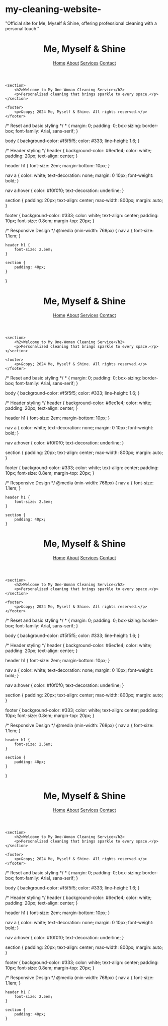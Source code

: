 # my-cleaning-website-
"Official site for Me, Myself &amp; Shine, offering professional cleaning with a personal touch."
<!DOCTYPE html>
<html lang="en">
<head>
    <meta charset="UTF-8">
    <meta name="viewport" content="width=device-width, initial-scale=1.0">
    <title>Me, Myself & Shine</title>
    <link rel="stylesheet" href="style.css">
</head>
<body>
    <header>
        <h1>Me, Myself & Shine</h1>
        <nav>
            <a href="#">Home</a>
            <a href="#">About</a>
            <a href="#">Services</a>
            <a href="#">Contact</a>
        </nav>
    </header>

    <section>
        <h2>Welcome to My One-Woman Cleaning Service</h2>
        <p>Personalized cleaning that brings sparkle to every space.</p>
    </section>

    <footer>
        <p>&copy; 2024 Me, Myself & Shine. All rights reserved.</p>
    </footer>
</body>
</html>/* Reset and basic styling */
* {
    margin: 0;
    padding: 0;
    box-sizing: border-box;
    font-family: Arial, sans-serif;
}

body {
    background-color: #f5f5f5;
    color: #333;
    line-height: 1.6;
}

/* Header styling */
header {
    background-color: #6ec1e4;
    color: white;
    padding: 20px;
    text-align: center;
}

header h1 {
    font-size: 2em;
    margin-bottom: 10px;
}

nav a {
    color: white;
    text-decoration: none;
    margin: 0 10px;
    font-weight: bold;
}

nav a:hover {
    color: #f0f0f0;
    text-decoration: underline;
}

section {
    padding: 20px;
    text-align: center;
    max-width: 800px;
    margin: auto;
}

footer {
    background-color: #333;
    color: white;
    text-align: center;
    padding: 10px;
    font-size: 0.8em;
    margin-top: 20px;
}

/* Responsive Design */
@media (min-width: 768px) {
    nav a {
        font-size: 1.1em;
    }
    
    header h1 {
        font-size: 2.5em;
    }
    
    section {
        padding: 40px;
    }
}<!DOCTYPE html>
<html lang="en">
<head>
    <meta charset="UTF-8">
    <meta name="viewport" content="width=device-width, initial-scale=1.0">
    <title>Me, Myself & Shine</title>
    <link rel="stylesheet" href="style.css">
</head>
<body>
    <header>
        <h1>Me, Myself & Shine</h1>
        <nav>
            <a href="#">Home</a>
            <a href="#">About</a>
            <a href="#">Services</a>
            <a href="#">Contact</a>
        </nav>
    </header>

    <section>
        <h2>Welcome to My One-Woman Cleaning Service</h2>
        <p>Personalized cleaning that brings sparkle to every space.</p>
    </section>

    <footer>
        <p>&copy; 2024 Me, Myself & Shine. All rights reserved.</p>
    </footer>
</body>
</html>/* Reset and basic styling */
* {
    margin: 0;
    padding: 0;
    box-sizing: border-box;
    font-family: Arial, sans-serif;
}

body {
    background-color: #f5f5f5;
    color: #333;
    line-height: 1.6;
}

/* Header styling */
header {
    background-color: #6ec1e4;
    color: white;
    padding: 20px;
    text-align: center;
}

header h1 {
    font-size: 2em;
    margin-bottom: 10px;
}

nav a {
    color: white;
    text-decoration: none;
    margin: 0 10px;
    font-weight: bold;
}

nav a:hover {
    color: #f0f0f0;
    text-decoration: underline;
}

section {
    padding: 20px;
    text-align: center;
    max-width: 800px;
    margin: auto;
}

footer {
    background-color: #333;
    color: white;
    text-align: center;
    padding: 10px;
    font-size: 0.8em;
    margin-top: 20px;
}

/* Responsive Design */
@media (min-width: 768px) {
    nav a {
        font-size: 1.1em;
    }
    
    header h1 {
        font-size: 2.5em;
    }
    
    section {
        padding: 40px;
    }
<!DOCTYPE html>
<html lang="en">
<head>
    <meta charset="UTF-8">
    <meta name="viewport" content="width=device-width, initial-scale=1.0">
    <title>Me, Myself & Shine</title>
    <link rel="stylesheet" href="style.css">
</head>
<body>
    <header>
        <h1>Me, Myself & Shine</h1>
        <nav>
            <a href="#">Home</a>
            <a href="#">About</a>
            <a href="#">Services</a>
            <a href="#">Contact</a>
        </nav>
    </header>

    <section>
        <h2>Welcome to My One-Woman Cleaning Service</h2>
        <p>Personalized cleaning that brings sparkle to every space.</p>
    </section>

    <footer>
        <p>&copy; 2024 Me, Myself & Shine. All rights reserved.</p>
    </footer>
</body>
</html>/* Reset and basic styling */
* {
    margin: 0;
    padding: 0;
    box-sizing: border-box;
    font-family: Arial, sans-serif;
}

body {
    background-color: #f5f5f5;
    color: #333;
    line-height: 1.6;
}

/* Header styling */
header {
    background-color: #6ec1e4;
    color: white;
    padding: 20px;
    text-align: center;
}

header h1 {
    font-size: 2em;
    margin-bottom: 10px;
}

nav a {
    color: white;
    text-decoration: none;
    margin: 0 10px;
    font-weight: bold;
}

nav a:hover {
    color: #f0f0f0;
    text-decoration: underline;
}

section {
    padding: 20px;
    text-align: center;
    max-width: 800px;
    margin: auto;
}

footer {
    background-color: #333;
    color: white;
    text-align: center;
    padding: 10px;
    font-size: 0.8em;
    margin-top: 20px;
}

/* Responsive Design */
@media (min-width: 768px) {
    nav a {
        font-size: 1.1em;
    }
    
    header h1 {
        font-size: 2.5em;
    }
    
    section {
        padding: 40px;
    }
}<!DOCTYPE html>
<html lang="en">
<head>
    <meta charset="UTF-8">
    <meta name="viewport" content="width=device-width, initial-scale=1.0">
    <title>Me, Myself & Shine</title>
    <link rel="stylesheet" href="style.css">
</head>
<body>
    <header>
        <h1>Me, Myself & Shine</h1>
        <nav>
            <a href="#">Home</a>
            <a href="#">About</a>
            <a href="#">Services</a>
            <a href="#">Contact</a>
        </nav>
    </header>

    <section>
        <h2>Welcome to My One-Woman Cleaning Service</h2>
        <p>Personalized cleaning that brings sparkle to every space.</p>
    </section>

    <footer>
        <p>&copy; 2024 Me, Myself & Shine. All rights reserved.</p>
    </footer>
</body>
</html>/* Reset and basic styling */
* {
    margin: 0;
    padding: 0;
    box-sizing: border-box;
    font-family: Arial, sans-serif;
}

body {
    background-color: #f5f5f5;
    color: #333;
    line-height: 1.6;
}

/* Header styling */
header {
    background-color: #6ec1e4;
    color: white;
    padding: 20px;
    text-align: center;
}

header h1 {
    font-size: 2em;
    margin-bottom: 10px;
}

nav a {
    color: white;
    text-decoration: none;
    margin: 0 10px;
    font-weight: bold;
}

nav a:hover {
    color: #f0f0f0;
    text-decoration: underline;
}

section {
    padding: 20px;
    text-align: center;
    max-width: 800px;
    margin: auto;
}

footer {
    background-color: #333;
    color: white;
    text-align: center;
    padding: 10px;
    font-size: 0.8em;
    margin-top: 20px;
}

/* Responsive Design */
@media (min-width: 768px) {
    nav a {
        font-size: 1.1em;
    }
    
    header h1 {
        font-size: 2.5em;
    }
    
    section {
        padding: 40px;
    }

